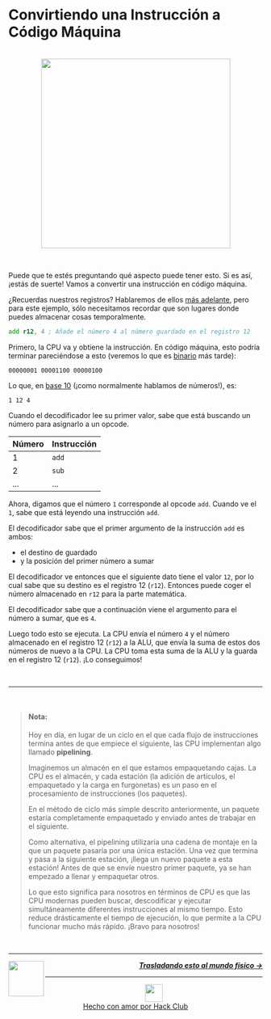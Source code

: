 # Convirtiendo una Instrucción a Código Máquina

<p align="center">
  <br />
  <img width="375" src="https://cloud-ksjv20zq7-hack-club-bot.vercel.app/0communicate.png">
  <br />
</p>

<br />

Puede que te estés preguntando qué aspecto puede tener esto. Si es así, ¡estás de suerte! Vamos a convertir una instrucción en código máquina.

¿Recuerdas nuestros registros? Hablaremos de ellos [más adelante](/es/guia/programar/registros.md), pero para este ejemplo, sólo necesitamos recordar que son lugares donde puedes almacenar cosas temporalmente.


```asm
add r12, 4 ; Añade el número 4 al número guardado en el registro 12
```

Primero, la CPU va y obtiene la instrucción. En código máquina, esto podría terminar pareciéndose a esto (veremos lo que es [binario](/es/mates/sistema-de-numeros#binario-base-2) más tarde):

```
00000001 00001100 00000100
```

Lo que, en [base 10](#sistema-de-numeros) (¡como normalmente hablamos de números!), es:

```
1 12 4
```

Cuando el decodificador lee su primer valor, sabe que está buscando un número para asignarlo a un opcode.

| Número | Instrucción |
| ------ | ----------- |
| 1      | `add`       |
| 2      | `sub`       |
| ...    | ...         |

Ahora, digamos que el número `1` corresponde al opcode `add`. Cuando ve el `1`, sabe que está leyendo una instrucción `add`.

El decodificador sabe que el primer argumento de la instrucción `add` es ambos:

- el destino de guardado
- y la posición del primer número a sumar

El decodificador ve entonces que el siguiente dato tiene el valor `12`, por lo cual sabe que su destino es el registro 12 (`r12`). Entonces puede coger el número almacenado en `r12` para la parte matemática.

El decodificador sabe que a continuación viene el argumento para el número a sumar, que es `4`.

Luego todo esto se ejecuta. La CPU envía el número `4` y el número almacenado en el registro 12 (`r12`) a la ALU, que envía la suma de estos dos números de nuevo a la CPU. La CPU toma esta suma de la ALU y la guarda en el registro 12 (`r12`). ¡Lo conseguimos!

<br />

---

<br />

> #### Nota:
>
> Hoy en día, en lugar de un ciclo en el que cada flujo de instrucciones termina antes de que empiece el siguiente, las CPU implementan algo llamado **pipelining**.
>
> Imaginemos un almacén en el que estamos empaquetando cajas. La CPU es el almacén, y cada estación (la adición de artículos, el empaquetado y la carga en furgonetas) es un paso en el procesamiento de instrucciones (los paquetes).
>
> En el método de ciclo más simple descrito anteriormente, un paquete estaría completamente empaquetado y enviado antes de trabajar en el siguiente.
>
> Como alternativa, el pipelining utilizaría una cadena de montaje en la que un paquete pasaría por una única estación. Una vez que termina y pasa a la siguiente estación, ¡llega un nuevo paquete a esta estación! Antes de que se envíe nuestro primer paquete, ya se han empezado a llenar y empaquetar otros.
>
> Lo que esto significa para nosotros en términos de CPU es que las CPU modernas pueden buscar, descodificar y ejecutar simultáneamente diferentes instrucciones al mismo tiempo. Esto reduce drásticamente el tiempo de ejecución, lo que permite a la CPU funcionar mucho más rápido. ¡Bravo para nosotros!

<br />

---

<a href="instrucciones.md">
  <picture>
    <source media="(prefers-color-scheme: dark)" srcset="https://cloud-c4m75tmer-hack-club-bot.vercel.app/0back.svg">
    <img align="left" width="70" src="https://cloud-c4m75tmer-hack-club-bot.vercel.app/0back.svg" />
  </picture>
</a>

<p align="right">
  <em>
    <b>
      <a href="mundo-fisico.md">
        Trasladando esto al mundo físico →
      </a>
    </b>
  </em>
</p>

---

<p align="center">
  <a href="https://hackclub.com/">
    <img width="35" src="https://cloud-l0g1cgz4b-hack-club-bot.vercel.app/0h.png"><br/>
    Hecho con amor por Hack Club
  </a>
</p>